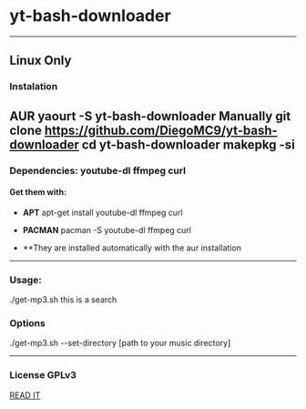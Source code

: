 # yt-bash-downloader
--------------------
## Linux Only
### Instalation
**AUR**
yaourt -S yt-bash-downloader
**Manually**
git clone https://github.com/DiegoMC9/yt-bash-downloader
cd yt-bash-downloader
makepkg -si
--------------------
### Dependencies: youtube-dl ffmpeg curl
#### Get them with:
- **APT** apt-get install youtube-dl ffmpeg curl
- **PACMAN** pacman -S youtube-dl ffmpeg curl

- **They are installed automatically with the aur installation
---------------------
### Usage: 
./get-mp3.sh  this is a search
### Options
./get-mp3.sh --set-directory [path to your music directory]

---------------------
### License GPLv3
[READ IT](../blob/master/LICENSE)
